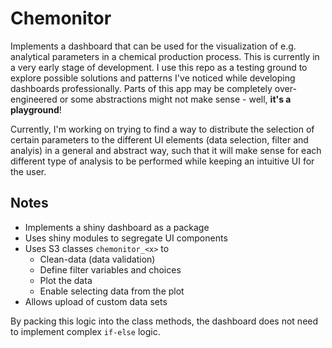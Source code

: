 # Chemonitor

Implements a dashboard that can be used for the visualization of e.g. analytical parameters in a chemical production process.
This is currently in a very early stage of development.
I use this repo as a testing ground to explore possible solutions and patterns I've noticed while developing dashboards professionally.
Parts of this app may be completely over-engineered or some abstractions might not make sense - well, **it's a playground**!


Currently, I'm working on trying to find a way to distribute the selection
of certain parameters to the different UI elements (data selection, filter and analyis)
in a general and abstract way, such that it will make sense for each different type of
analysis to be performed while keeping an intuitive UI for the user.


## Notes

- Implements a shiny dashboard as a package
- Uses shiny modules to segregate UI components
- Uses S3 classes `chemonitor_<x>` to
  - Clean-data (data validation)
  - Define filter variables and choices
  - Plot the data
  - Enable selecting data from the plot
- Allows upload of custom data sets

By packing this logic into the class methods, the dashboard does not need to implement complex `if-else` logic.
